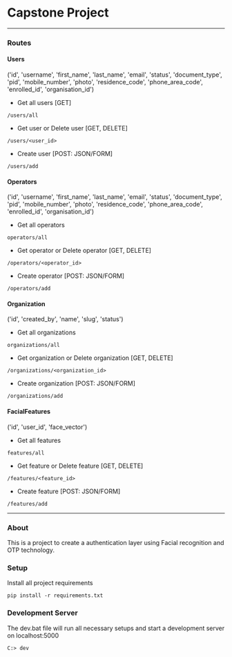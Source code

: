 # Capstone Project
---
### Routes

#### Users

('id', 'username', 'first_name', 'last_name', 'email', 'status', 'document_type', 'pid', 'mobile_number', 'photo', 'residence_code', 'phone_area_code', 'enrolled_id', 'organisation_id')

- Get all users [GET]
```
/users/all
```
- Get user or Delete user [GET, DELETE]
```
/users/<user_id>
```
- Create user [POST: JSON/FORM]
```
/users/add
```



#### Operators

('id', 'username', 'first_name', 'last_name', 'email', 'status', 'document_type', 'pid', 'mobile_number', 'photo', 'residence_code', 'phone_area_code', 'enrolled_id', 'organisation_id')

- Get all operators
```
operators/all
```
- Get operator or Delete operator [GET, DELETE]
```
/operators/<operator_id>
```
- Create operator [POST: JSON/FORM]
```
/operators/add
```


#### Organization

('id', 'created_by', 'name', 'slug', 'status')

- Get all organizations
```
organizations/all
```
- Get organization or Delete organization [GET, DELETE]
```
/organizations/<organization_id>
```
- Create organization [POST: JSON/FORM]
```
/organizations/add
```

#### FacialFeatures

('id', 'user_id', 'face_vector')

- Get all features
```
features/all
```
- Get feature or Delete feature [GET, DELETE]
```
/features/<feature_id>
```
- Create feature [POST: JSON/FORM]
```
/features/add
```
---
### About 

This is a project to create a authentication layer using Facial recognition and OTP technology.

### Setup

Install all project requirements 

```
pip install -r requirements.txt
```

### Development Server

The dev.bat file will run all necessary setups and start a development server on localhost:5000

```
C:> dev
```